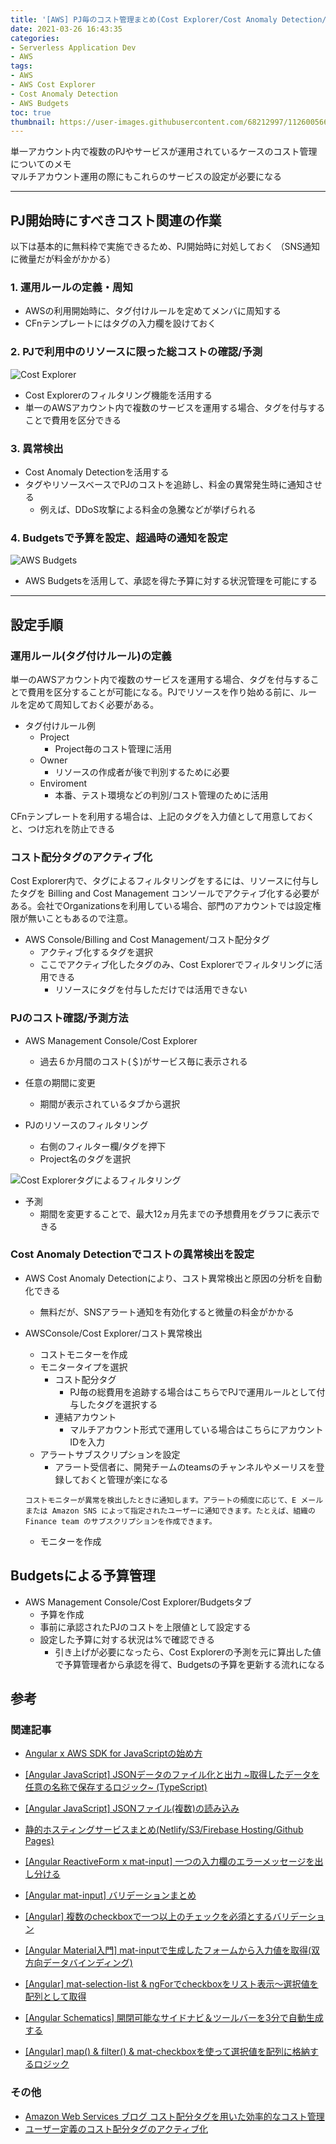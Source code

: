 ```yaml
---
title: '[AWS] PJ毎のコスト管理まとめ(Cost Explorer/Cost Anomaly Detection/Budgets/タグ付けルール)'
date: 2021-03-26 16:43:35
categories:
- Serverless Application Dev
- AWS
tags: 
- AWS
- AWS Cost Explorer
- Cost Anomaly Detection
- AWS Budgets
toc: true
thumbnail: https://user-images.githubusercontent.com/68212997/112600566-b92c0900-8e54-11eb-89a7-69e5663c4651.png
---
```


単一アカウント内で複数のPJやサービスが運用されているケースのコスト管理についてのメモ  
マルチアカウント運用の際にもこれらのサービスの設定が必要になる

<!--toc-->

---
## PJ開始時にすべきコスト関連の作業
以下は基本的に無料枠で実施できるため、PJ開始時に対処しておく
（SNS通知に微量だが料金がかかる）

### 1. 運用ルールの定義・周知
- AWSの利用開始時に、タグ付けルールを定めてメンバに周知する
- CFnテンプレートにはタグの入力欄を設けておく

### 2. PJで利用中のリソースに限った総コストの確認/予測
![Cost Explorer](https://user-images.githubusercontent.com/68212997/112601148-71f24800-8e55-11eb-93e3-12505b1be7c4.png)

- Cost Explorerのフィルタリング機能を活用する
- 単一のAWSアカウント内で複数のサービスを運用する場合、タグを付与することで費用を区分できる

### 3. 異常検出
- Cost Anomaly Detectionを活用する
- タグやリソースベースでPJのコストを追跡し、料金の異常発生時に通知させる
    - 例えば、DDoS攻撃による料金の急騰などが挙げられる

### 4. Budgetsで予算を設定、超過時の通知を設定
![AWS Budgets](https://user-images.githubusercontent.com/68212997/112601321-a9f98b00-8e55-11eb-90f5-422197f39b76.png)

- AWS Budgetsを活用して、承認を得た予算に対する状況管理を可能にする

---

## 設定手順

### 運用ルール(タグ付けルール)の定義
単一のAWSアカウント内で複数のサービスを運用する場合、タグを付与することで費用を区分することが可能になる。PJでリソースを作り始める前に、ルールを定めて周知しておく必要がある。

- タグ付けルール例
    - Project
        - Project毎のコスト管理に活用
    - Owner
        - リソースの作成者が後で判別するために必要
    - Enviroment
        - 本番、テスト環境などの判別/コスト管理のために活用

CFnテンプレートを利用する場合は、上記のタグを入力値として用意しておくと、つけ忘れを防止できる


### コスト配分タグのアクティブ化
Cost Explorer内で、タグによるフィルタリングをするには、リソースに付与したタグを Billing and Cost Management コンソールでアクティブ化する必要がある。会社でOrganizationsを利用している場合、部門のアカウントでは設定権限が無いこともあるので注意。

- AWS Console/Billing and Cost Management/コスト配分タグ
  - アクティブ化するタグを選択
  - ここでアクティブ化したタグのみ、Cost Explorerでフィルタリングに活用できる
    - リソースにタグを付与しただけでは活用できない

### PJのコスト確認/予測方法
- AWS Management Console/Cost Explorer
    - 過去６か月間のコスト(＄)がサービス毎に表示される

- 任意の期間に変更
    - 期間が表示されているタブから選択

- PJのリソースのフィルタリング
    - 右側のフィルター欄/タグを押下
    - Project名のタグを選択

![Cost Explorerタグによるフィルタリング](https://user-images.githubusercontent.com/68212997/112600912-1de76380-8e55-11eb-9b68-26053b73d872.png)

- 予測
    - 期間を変更することで、最大12ヵ月先までの予想費用をグラフに表示できる


### Cost Anomaly Detectionでコストの異常検出を設定
- AWS Cost Anomaly Detectionにより、コスト異常検出と原因の分析を自動化できる
  - 無料だが、SNSアラート通知を有効化すると微量の料金がかかる

- AWSConsole/Cost Explorer/コスト異常検出
  - コストモニターを作成
  - モニタータイプを選択
    - コスト配分タグ
      - PJ毎の総費用を追跡する場合はこちらでPJで運用ルールとして付与したタグを選択する
    - 連結アカウント
      - マルチアカウント形式で運用している場合はこちらにアカウントIDを入力
  - アラートサブスクリプションを設定
    - アラート受信者に、開発チームのteamsのチャンネルやメーリスを登録しておくと管理が楽になる
  ```
  コストモニターが異常を検出したときに通知します。アラートの頻度に応じて、E メールまたは Amazon SNS によって指定されたユーザーに通知できます。たとえば、組織の Finance team のサブスクリプションを作成できます。
  ```
  - モニターを作成


## Budgetsによる予算管理
- AWS Management Console/Cost Explorer/Budgetsタブ
    - 予算を作成
    - 事前に承認されたPJのコストを上限値として設定する
    - 設定した予算に対する状況は%で確認できる
        - 引き上げが必要になったら、Cost Explorerの予測を元に算出した値で予算管理者から承認を得て、Budgetsの予算を更新する流れになる


## 参考
### 関連記事
- [Angular x AWS SDK for JavaScriptの始め方](/Angular-x-AWS-SDK-for-JavaScriptの始め方/)

- [[Angular JavaScript] JSONデータのファイル化と出力 ~取得したデータを任意の名称で保存するロジック~ (TypeScript)](/Angular-JSONデータのファイル化と出力-クラウドから取得したデータを任意の名称で保存する/)
- [[Angular JavaScript] JSONファイル(複数)の読み込み](/Angular-JavaScript-JSONファイルの読み込み/)
- [静的ホスティングサービスまとめ(Netlify/S3/Firebase Hosting/Github Pages)](/静的ホスティングサービスまとめ-Netlify-S3-Firebase-Hosting-Github-Pages/)
- [[Angular ReactiveForm x mat-input] 一つの入力欄のエラーメッセージを出し分ける](/Angular-ReactiveForm-x-mat-input-一つの入力欄のエラーメッセージを出し分ける/)
- [[Angular mat-input] バリデーションまとめ](/Angular-mat-input-バリデーションまとめ/)
- [[Angular] 複数のcheckboxで一つ以上のチェックを必須とするバリデーション](/Angular-複数のcheckboxで一つ以上のチェックを必須とするバリデーション/)
- [[Angular Material入門] mat-inputで生成したフォームから入力値を取得(双方向データバインディング)](/Angular入門-mat-inputで生成したフォームから入力値を取得-双方向データバインディング/)
- [[Angular] mat-selection-list & ngForでcheckboxをリスト表示～選択値を配列として取得](/Angular-mat-selection-listでcheckboxを表示～選択値を配列として取得/)
- [[Angular Schematics] 開閉可能なサイドナビ＆ツールバーを3分で自動生成する](/Angular-Schematics-開閉可能なサイドナビ＆ツールバーを3分で自動生成する/)
- [[Angular] map() & filter() & mat-checkboxを使って選択値を配列に格納するロジック](/Angular-map-fileter-mat-checkboxを使って選択値を配列に格納するロジック/)

### その他
- [Amazon Web Services ブログ コスト配分タグを用いた効率的なコスト管理](https://aws.amazon.com/jp/blogs/news/cost-allocation-tag/)
- [ユーザー定義のコスト配分タグのアクティブ化](https://docs.aws.amazon.com/ja_jp/awsaccountbilling/latest/aboutv2/activating-tags.html)
